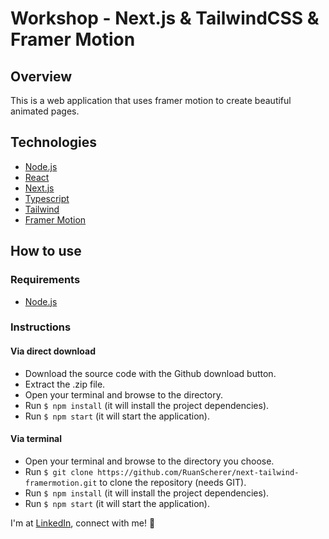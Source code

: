 # Workshop - Next.js & TailwindCSS & Framer Motion

## Overview
This is a web application that uses framer motion to create beautiful animated pages.

## Technologies
- [Node.js](https://nodejs.org/)
- [React](https://pt-br.reactjs.org/)
- [Next.js](https://nextjs.org/)
- [Typescript](https://www.typescriptlang.org/)
- [Tailwind](https://tailwindcss.com/)
- [Framer Motion](https://www.framer.com/api/motion/)


## How to use
### Requirements
- [Node.js](https://nodejs.org/)

### Instructions
#### Via direct download
- Download the source code with the Github download button.
- Extract the .zip file.
- Open your terminal and browse to the directory.
- Run `$ npm install` (it will install the project dependencies).
- Run `$ npm start` (it will start the application).

#### Via terminal
- Open your terminal and browse to the directory you choose.
- Run `$ git clone https://github.com/RuanScherer/next-tailwind-framermotion.git` to clone the repository (needs GIT).
- Run `$ npm install` (it will install the project dependencies).
- Run `$ npm start` (it will start the application).

I'm at [LinkedIn](https://www.linkedin.com/in/ruan-scherer/), connect with me! :rocket:
